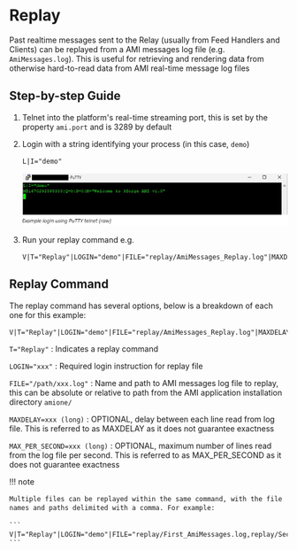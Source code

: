 # Replay

Past realtime messages sent to the Relay (usually from Feed Handlers and Clients) can be replayed from a AMI messages log file (e.g. `AmiMessages.log`). This is useful for retrieving and rendering data from otherwise hard-to-read data from AMI real-time message log files

## Step-by-step Guide

1. Telnet into the platform's real-time streaming port, this is set by the property `ami.port` and is 3289 by default

2. Login with a string identifying your process (in this case, `demo`)

	```
	L|I="demo"
	```

	![](../resources/legacy_mediawiki/AMI_Replay_Plugin.01.jpg "AMI_Replay_Plugin.01.jpg")

3. Run your replay command e.g.

	```
	V|T="Replay"|LOGIN="demo"|FILE="replay/AmiMessages_Replay.log"|MAXDELAY=0
	```

## Replay Command

The replay command has several options, below is a breakdown of each one for this example:

```
V|T="Replay"|LOGIN="demo"|FILE="replay/AmiMessages_Replay.log"|MAXDELAY=0
```

`T="Replay"`
:	Indicates a replay command

`LOGIN="xxx"`
:	Required login instruction for replay file

`FILE="/path/xxx.log"`
:	Name and path to AMI messages log file to replay, this can be absolute or relative to path from the AMI application installation directory `amione/`

`MAXDELAY=xxx (long)`
:	OPTIONAL, delay between each line read from log file. This is referred to as MAXDELAY as it does not guarantee exactness

`MAX_PER_SECOND=xxx (long)`
:	OPTIONAL, maximum number of lines read from the log file per second. This is referred to as MAX_PER_SECOND as it does not guarantee exactness


!!! note

	Multiple files can be replayed within the same command, with the file names and paths delimited with a comma. For example:
	
	```
	V|T="Replay"|LOGIN="demo"|FILE="replay/First_AmiMessages.log,replay/Second_AmiMessages.log"
	```
